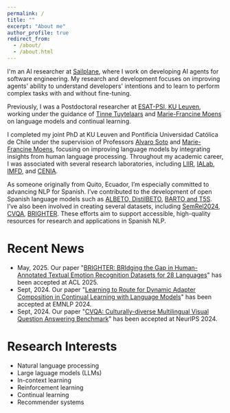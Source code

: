 ```yaml
---
permalink: /
title: ""
excerpt: "About me"
author_profile: true
redirect_from: 
  - /about/
  - /about.html
---
```


I'm an AI researcher at [Sailplane](https://www.sailplane.ai), where I work on developing AI agents for software engineering. My research and development focuses on improving agents' ability to understand developers' intentions and to learn to perform complex tasks with and without fine-tuning.

Previously, I was a Postdoctoral researcher at [ESAT-PSI, KU Leuven](https://www.esat.kuleuven.be/psi), working under the guidance of [Tinne Tuytelaars](https://www.esat.kuleuven.be/psi/TT) and [Marie-Francine Moens](https://people.cs.kuleuven.be/~sien.moens/) on language models and continual learning. 

I completed my joint PhD at KU Leuven and Pontificia Universidad Católica de Chile under the supervision of Professors [Alvaro Soto](https://asoto.ing.puc.cl/) and [Marie-Francine Moens](https://people.cs.kuleuven.be/~sien.moens/), focusing on improving language models by integrating insights from human language processing. Throughout my academic career, I was associated with several research laboratories, including [LIIR](https://liir.cs.kuleuven.be/), [IALab](https://ialab.ing.puc.cl/), [IMFD](https://imfd.cl/en/), and [CENIA](https://www.cenia.cl/en/home/).

As someone originally from Quito, Ecuador, I’m especially committed to advancing NLP for Spanish. I’ve contributed to the development of open Spanish language models such as [ALBETO, DistilBETO](https://aclanthology.org/2022.lrec-1.457/), [BARTO and T5S](https://aclanthology.org/2024.lrec-main.1283/). I’ve also been involved in creating several datasets, including [SemRel2024](https://aclanthology.org/2024.findings-acl.147/), [CVQA](https://proceedings.neurips.cc/paper_files/paper/2024/hash/1568882ba1a50316e87852542523739c-Abstract-Datasets_and_Benchmarks_Track.html), [BRIGHTER](https://aclanthology.org/2025.acl-long.436/). These efforts aim to support accessible, high-quality resources for research and applications in Spanish NLP.

Recent News
======
* May, 2025. Our paper "[BRIGHTER: BRIdging the Gap in Human-Annotated Textual Emotion Recognition Datasets for 28 Languages](https://aclanthology.org/2025.acl-long.436/)" has been accepted at ACL 2025.
* Sept, 2024. Our paper "[Learning to Route for Dynamic Adapter Composition in Continual Learning with Language Models](https://aclanthology.org/2024.findings-emnlp.38/)" has been accepted at EMNLP 2024.
* Sept, 2024. Our paper "[CVQA: Culturally-diverse Multilingual Visual Question Answering Benchmark](https://proceedings.neurips.cc/paper_files/paper/2024/hash/1568882ba1a50316e87852542523739c-Abstract-Datasets_and_Benchmarks_Track.html)" has been accepted at NeurIPS 2024.


<!---
* February 20, 2024. One paper accepted to LREC-Coling 2024.
* June 22 & September 12, 2023. PhD (private and public) defense passed!
* May 2, 2023. One paper accepted to ACL 2023.
* November 11, 2022. Received a scholarship for attending [Khipu 2023](https://khipu.ai/).
* September 21, 2022. One paper accepted to AACL 2022.
* May 11, 2022. One paper accepted to GMAP Workshop co-located with UMAP 2022.
* April 11, 2022. One paper accepted to CLVision Workshop co-located with CVPR 2022.
* April 4, 2022. Two papers accepted to LREC 2022.
* February 1, 2022. Received a Google Research Award ([LARA 2021](https://research.google/outreach/past-programs/latin-america-research-awards/)).

* August 25, 2021. One paper accepted to EMNLP 2021.
* May 19, 2021. Admitted to [Mexican NLP Summer School 2021](https://ampln.github.io/escuelaverano2021/).
* April 13, 2021. One paper accepted to BioNLP Workshop co-located with NAACL 2021.
* October 15, 2020. ELAP scholarship for intern at Western University.
* July 22, 2020. One paper accepted to RecSys 2020.
* June 30, 2020. Two papers accepted to WiNLP 2020 Workshop co-located with ACL 2020.
* February 11, 2020. One paper accepted to LREC 2020.
* August 12, 2019. Received a scholarship for attending [Khipu 2019](https://khipu.ai/).
* June 25, 2019. One paper accepted to RecSys 2019.
-->

Research Interests
======
* Natural language processing
* Large laguage models (LLMs)
* In-context learning
* Reinforcement learning
* Continual learning
* Recommender systems
